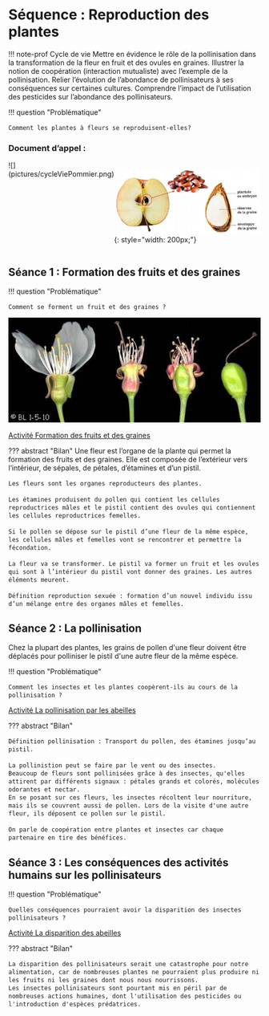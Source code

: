 # Séquence : Reproduction des plantes

!!! note-prof
    Cycle de vie
    Mettre en évidence le rôle de la pollinisation dans la  transformation de la fleur en fruit et des ovules en graines.
    Illustrer la notion de coopération (interaction mutualiste) avec l’exemple de la pollinisation.
    Relier l’évolution de l’abondance de pollinisateurs à ses conséquences sur certaines cultures.
    Comprendre l’impact de l’utilisation des pesticides sur l’abondance des pollinisateurs.


!!! question "Problématique"

    Comment les plantes à fleurs se reproduisent-elles?
    
### Document d’appel :

<div markdown style="display: flex; flex-direction:row">
![](pictures/cycleViePommier.png)

![](pictures/pommeGraine.jpg){: style="width: 200px;"}
</div>

## Séance 1 : Formation des fruits et des graines

!!! question "Problématique"

    Comment se forment un fruit et des graines ?


![Transformation de la fleur de prunier en prune](pictures/transfoFleurFruit.jpg)

[Activité Formation des fruits et des graines](../formationGraines)



??? abstract "Bilan"
    Une fleur est l’organe de la plante qui permet la formation des fruits et des graines. Elle est composée de l’extérieur vers l’intérieur, de sépales, de pétales, d’étamines et d’un pistil.

    Les fleurs sont les organes reproducteurs des plantes.

    Les étamines produisent du pollen qui contient les cellules reproductrices mâles et le pistil contient des ovules qui contiennent les cellules reproductrices femelles.

    Si le pollen se dépose sur le pistil d’une fleur de la même espèce, les cellules mâles et femelles vont se rencontrer et permettre la fécondation.

    La fleur va se transformer. Le pistil va former un fruit et les ovules qui sont à l’intérieur du pistil vont donner des graines. Les autres éléments meurent.

    Définition reproduction sexuée : formation d’un nouvel individu issu d’un mélange entre des organes mâles et femelles.




## Séance 2 : La pollinisation

Chez la plupart des plantes, les grains de pollen d'une fleur doivent être déplacés pour polliniser le pistil d'une autre fleur de la même espèce.

!!! question "Problématique"

    Comment les insectes et les plantes coopèrent-ils au cours de la pollinisation ?
    
[Activité La pollinisation par les abeilles](../pollinisation)




??? abstract "Bilan"
    
    Définition pollinisation : Transport du pollen, des étamines jusqu’au pistil.

    La pollinistion peut se faire par le vent ou des insectes.
    Beaucoup de fleurs sont pollinisées grâce à des insectes, qu'elles attirent par différents signaux : pétales grands et colorés, molécules odorantes et nectar.
    En se posant sur ces fleurs, les insectes récoltent leur nourriture, mais ils se couvrent aussi de pollen. Lors de la visite d'une autre fleur, ils déposent ce pollen sur le pistil.

    On parle de coopération entre plantes et insectes car chaque partenaire en tire des bénéfices.



<div style="break-inside: avoid;"></div>


## Séance 3 : Les conséquences des activités humains sur les pollinisateurs


!!! question "Problématique"

    Quelles conséquences pourraient avoir la disparition des insectes pollinisateurs ?


[Activité La disparition des abeilles](../dispAbeilles)




??? abstract "Bilan"

    La disparition des pollinisateurs serait une catastrophe pour notre alimentation, car de nombreuses plantes ne pourraient plus produire ni les fruits ni les graines dont nous nous nourrissons.
    Les insectes pollinisateurs sont pourtant mis en péril par de nombreuses actions humaines, dont l'utilisation des pesticides ou l'introduction d'espèces prédatrices.

